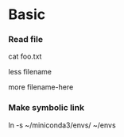 # Basic

### Read file
cat foo.txt

less filename

more filename-here

### Make symbolic link
ln -s ~/miniconda3/envs/ ~/envs
